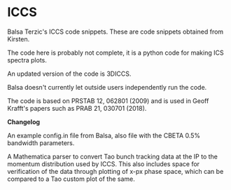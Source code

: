 # ICCS
Balsa Terzic's ICCS code snippets. These are code snippets obtained from Kirsten.

The code here is probably not complete, it is a python code for making ICS spectra plots.

An updated version of the code is 3DICCS. 

Balsa doesn't currently let outside users independently run the code.

The code is based on PRSTAB 12, 062801 (2009) and is used in Geoff Krafft's papers such as PRAB 21, 030701 (2018).

__Changelog__

An example config.in file from Balsa, also file with the CBETA 0.5% bandwidth parameters.

A Mathematica parser to convert Tao bunch tracking data at the IP to the momentum distribution used by ICCS. This also includes space for verification of the data through plotting of x-px phase space, which can be compared to a Tao custom plot of the same.

